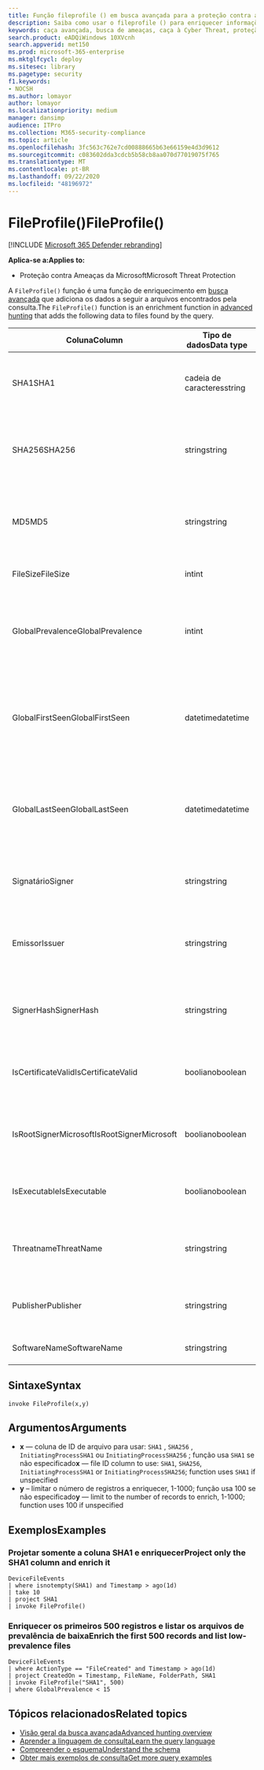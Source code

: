 ```yaml
---
title: Função fileprofile () em busca avançada para a proteção contra ameaças da Microsoft
description: Saiba como usar o fileprofile () para enriquecer informações sobre arquivos em seus resultados de consulta de busca avançada
keywords: caça avançada, busca de ameaças, caça à Cyber Threat, proteção de ameaças da Microsoft, Microsoft 365, MTP, M365, pesquisa, consulta, telemetria, referência de esquema, Kusto, fileprofile, perfil de arquivo, função, enriquecimento
search.product: eADQiWindows 10XVcnh
search.appverid: met150
ms.prod: microsoft-365-enterprise
ms.mktglfcycl: deploy
ms.sitesec: library
ms.pagetype: security
f1.keywords:
- NOCSH
ms.author: lomayor
author: lomayor
ms.localizationpriority: medium
manager: dansimp
audience: ITPro
ms.collection: M365-security-compliance
ms.topic: article
ms.openlocfilehash: 3fc563c762e7cd00888665b63e66159e4d3d9612
ms.sourcegitcommit: c083602dda3cdcb5b58cb8aa070d77019075f765
ms.translationtype: MT
ms.contentlocale: pt-BR
ms.lasthandoff: 09/22/2020
ms.locfileid: "48196972"
---
```

# <a name="fileprofile"></a><span data-ttu-id="e6c88-104">FileProfile()</span><span class="sxs-lookup"><span data-stu-id="e6c88-104">FileProfile()</span></span>

[!INCLUDE [Microsoft 365 Defender rebranding](../includes/microsoft-defender.md)]


<span data-ttu-id="e6c88-105">**Aplica-se a:**</span><span class="sxs-lookup"><span data-stu-id="e6c88-105">**Applies to:**</span></span>
- <span data-ttu-id="e6c88-106">Proteção contra Ameaças da Microsoft</span><span class="sxs-lookup"><span data-stu-id="e6c88-106">Microsoft Threat Protection</span></span>

<span data-ttu-id="e6c88-107">A `FileProfile()` função é uma função de enriquecimento em [busca avançada](advanced-hunting-overview.md) que adiciona os dados a seguir a arquivos encontrados pela consulta.</span><span class="sxs-lookup"><span data-stu-id="e6c88-107">The `FileProfile()` function is an enrichment function in [advanced hunting](advanced-hunting-overview.md) that adds the following data to files found by the query.</span></span>

| <span data-ttu-id="e6c88-108">Coluna</span><span class="sxs-lookup"><span data-stu-id="e6c88-108">Column</span></span> | <span data-ttu-id="e6c88-109">Tipo de dados</span><span class="sxs-lookup"><span data-stu-id="e6c88-109">Data type</span></span> | <span data-ttu-id="e6c88-110">Descrição</span><span class="sxs-lookup"><span data-stu-id="e6c88-110">Description</span></span> |
|------------|-------------|-------------|
| <span data-ttu-id="e6c88-111">SHA1</span><span class="sxs-lookup"><span data-stu-id="e6c88-111">SHA1</span></span> | <span data-ttu-id="e6c88-112">cadeia de caracteres</span><span class="sxs-lookup"><span data-stu-id="e6c88-112">string</span></span> | <span data-ttu-id="e6c88-113">SHA-1 do arquivo ao qual a ação gravada foi aplicada</span><span class="sxs-lookup"><span data-stu-id="e6c88-113">SHA-1 of the file that the recorded action was applied to</span></span> |
| <span data-ttu-id="e6c88-114">SHA256</span><span class="sxs-lookup"><span data-stu-id="e6c88-114">SHA256</span></span> | <span data-ttu-id="e6c88-115">string</span><span class="sxs-lookup"><span data-stu-id="e6c88-115">string</span></span> | <span data-ttu-id="e6c88-116">SHA-256 do arquivo ao qual a ação registrada foi aplicada</span><span class="sxs-lookup"><span data-stu-id="e6c88-116">SHA-256 of the file that the recorded action was applied to</span></span> |
| <span data-ttu-id="e6c88-117">MD5</span><span class="sxs-lookup"><span data-stu-id="e6c88-117">MD5</span></span> | <span data-ttu-id="e6c88-118">string</span><span class="sxs-lookup"><span data-stu-id="e6c88-118">string</span></span> | <span data-ttu-id="e6c88-119">Hash MD5 do arquivo ao qual a ação registrada foi aplicada</span><span class="sxs-lookup"><span data-stu-id="e6c88-119">MD5 hash of the file that the recorded action was applied to</span></span> |
| <span data-ttu-id="e6c88-120">FileSize</span><span class="sxs-lookup"><span data-stu-id="e6c88-120">FileSize</span></span> | <span data-ttu-id="e6c88-121">int</span><span class="sxs-lookup"><span data-stu-id="e6c88-121">int</span></span> | <span data-ttu-id="e6c88-122">Tamanho do arquivo em bytes</span><span class="sxs-lookup"><span data-stu-id="e6c88-122">Size of the file in bytes</span></span> |
| <span data-ttu-id="e6c88-123">GlobalPrevalence</span><span class="sxs-lookup"><span data-stu-id="e6c88-123">GlobalPrevalence</span></span> | <span data-ttu-id="e6c88-124">int</span><span class="sxs-lookup"><span data-stu-id="e6c88-124">int</span></span> | <span data-ttu-id="e6c88-125">Número de instâncias da entidade observadas pela Microsoft globalmente</span><span class="sxs-lookup"><span data-stu-id="e6c88-125">Number of instances of the entity observed by Microsoft globally</span></span> |
| <span data-ttu-id="e6c88-126">GlobalFirstSeen</span><span class="sxs-lookup"><span data-stu-id="e6c88-126">GlobalFirstSeen</span></span> | <span data-ttu-id="e6c88-127">datetime</span><span class="sxs-lookup"><span data-stu-id="e6c88-127">datetime</span></span> | <span data-ttu-id="e6c88-128">Data e hora em que a entidade foi observada pela primeira vez pela Microsoft globalmente</span><span class="sxs-lookup"><span data-stu-id="e6c88-128">Date and time when the entity was first observed by Microsoft globally</span></span> |
| <span data-ttu-id="e6c88-129">GlobalLastSeen</span><span class="sxs-lookup"><span data-stu-id="e6c88-129">GlobalLastSeen</span></span> | <span data-ttu-id="e6c88-130">datetime</span><span class="sxs-lookup"><span data-stu-id="e6c88-130">datetime</span></span> | <span data-ttu-id="e6c88-131">Data e hora da última vez em que a entidade foi observada pela Microsoft globalmente</span><span class="sxs-lookup"><span data-stu-id="e6c88-131">Date and time when the entity was last observed by Microsoft globally</span></span> |
| <span data-ttu-id="e6c88-132">Signatário</span><span class="sxs-lookup"><span data-stu-id="e6c88-132">Signer</span></span> | <span data-ttu-id="e6c88-133">string</span><span class="sxs-lookup"><span data-stu-id="e6c88-133">string</span></span> | <span data-ttu-id="e6c88-134">Informações sobre o signatário do arquivo</span><span class="sxs-lookup"><span data-stu-id="e6c88-134">Information about the signer of the file</span></span> |
| <span data-ttu-id="e6c88-135">Emissor</span><span class="sxs-lookup"><span data-stu-id="e6c88-135">Issuer</span></span> | <span data-ttu-id="e6c88-136">string</span><span class="sxs-lookup"><span data-stu-id="e6c88-136">string</span></span> | <span data-ttu-id="e6c88-137">Informações sobre a CA (autoridade de certificação emissora)</span><span class="sxs-lookup"><span data-stu-id="e6c88-137">Information about the issuing certificate authority (CA)</span></span> |
| <span data-ttu-id="e6c88-138">SignerHash</span><span class="sxs-lookup"><span data-stu-id="e6c88-138">SignerHash</span></span> | <span data-ttu-id="e6c88-139">string</span><span class="sxs-lookup"><span data-stu-id="e6c88-139">string</span></span> | <span data-ttu-id="e6c88-140">Valor de hash exclusivo que identifica o signatário</span><span class="sxs-lookup"><span data-stu-id="e6c88-140">Unique hash value identifying the signer</span></span> |
| <span data-ttu-id="e6c88-141">IsCertificateValid</span><span class="sxs-lookup"><span data-stu-id="e6c88-141">IsCertificateValid</span></span> | <span data-ttu-id="e6c88-142">booliano</span><span class="sxs-lookup"><span data-stu-id="e6c88-142">boolean</span></span> | <span data-ttu-id="e6c88-143">Se o certificado usado para assinar o arquivo é válido</span><span class="sxs-lookup"><span data-stu-id="e6c88-143">Whether the certificate used to sign the file is valid</span></span> |
| <span data-ttu-id="e6c88-144">IsRootSignerMicrosoft</span><span class="sxs-lookup"><span data-stu-id="e6c88-144">IsRootSignerMicrosoft</span></span> | <span data-ttu-id="e6c88-145">booliano</span><span class="sxs-lookup"><span data-stu-id="e6c88-145">boolean</span></span> | <span data-ttu-id="e6c88-146">Indica se o signatário do certificado raiz é o Microsoft</span><span class="sxs-lookup"><span data-stu-id="e6c88-146">Indicates whether the signer of the root certificate is Microsoft</span></span> |
| <span data-ttu-id="e6c88-147">IsExecutable</span><span class="sxs-lookup"><span data-stu-id="e6c88-147">IsExecutable</span></span> | <span data-ttu-id="e6c88-148">booliano</span><span class="sxs-lookup"><span data-stu-id="e6c88-148">boolean</span></span> | <span data-ttu-id="e6c88-149">Se o arquivo é um arquivo executável portátil (PE)</span><span class="sxs-lookup"><span data-stu-id="e6c88-149">Whether the file is a Portable Executable (PE) file</span></span> |
| <span data-ttu-id="e6c88-150">Threatname</span><span class="sxs-lookup"><span data-stu-id="e6c88-150">ThreatName</span></span> | <span data-ttu-id="e6c88-151">string</span><span class="sxs-lookup"><span data-stu-id="e6c88-151">string</span></span> | <span data-ttu-id="e6c88-152">Nome da detecção de qualquer malware ou outra ameaça encontrada</span><span class="sxs-lookup"><span data-stu-id="e6c88-152">Detection name for any malware or other threats found</span></span> |
| <span data-ttu-id="e6c88-153">Publisher</span><span class="sxs-lookup"><span data-stu-id="e6c88-153">Publisher</span></span> | <span data-ttu-id="e6c88-154">string</span><span class="sxs-lookup"><span data-stu-id="e6c88-154">string</span></span> | <span data-ttu-id="e6c88-155">Nome da organização que publicou o arquivo</span><span class="sxs-lookup"><span data-stu-id="e6c88-155">Name of the organization that published the file</span></span> |
| <span data-ttu-id="e6c88-156">SoftwareName</span><span class="sxs-lookup"><span data-stu-id="e6c88-156">SoftwareName</span></span> | <span data-ttu-id="e6c88-157">string</span><span class="sxs-lookup"><span data-stu-id="e6c88-157">string</span></span> | <span data-ttu-id="e6c88-158">Nome do produto de software</span><span class="sxs-lookup"><span data-stu-id="e6c88-158">Name of the software product</span></span> |

## <a name="syntax"></a><span data-ttu-id="e6c88-159">Sintaxe</span><span class="sxs-lookup"><span data-stu-id="e6c88-159">Syntax</span></span>

```kusto
invoke FileProfile(x,y)
```

## <a name="arguments"></a><span data-ttu-id="e6c88-160">Argumentos</span><span class="sxs-lookup"><span data-stu-id="e6c88-160">Arguments</span></span>

- <span data-ttu-id="e6c88-161">**x** — coluna de ID de arquivo para usar: `SHA1` , `SHA256` , `InitiatingProcessSHA1` ou `InitiatingProcessSHA256` ; função usa `SHA1` se não especificado</span><span class="sxs-lookup"><span data-stu-id="e6c88-161">**x** — file ID column to use: `SHA1`, `SHA256`, `InitiatingProcessSHA1` or `InitiatingProcessSHA256`; function uses `SHA1` if unspecified</span></span>
- <span data-ttu-id="e6c88-162">**y** – limitar o número de registros a enriquecer, 1-1000; função usa 100 se não especificado</span><span class="sxs-lookup"><span data-stu-id="e6c88-162">**y** — limit to the number of records to enrich, 1-1000; function uses 100 if unspecified</span></span>

## <a name="examples"></a><span data-ttu-id="e6c88-163">Exemplos</span><span class="sxs-lookup"><span data-stu-id="e6c88-163">Examples</span></span>

### <a name="project-only-the-sha1-column-and-enrich-it"></a><span data-ttu-id="e6c88-164">Projetar somente a coluna SHA1 e enriquecer</span><span class="sxs-lookup"><span data-stu-id="e6c88-164">Project only the SHA1 column and enrich it</span></span>

```kusto
DeviceFileEvents
| where isnotempty(SHA1) and Timestamp > ago(1d)
| take 10
| project SHA1
| invoke FileProfile()
```

### <a name="enrich-the-first-500-records-and-list-low-prevalence-files"></a><span data-ttu-id="e6c88-165">Enriquecer os primeiros 500 registros e listar os arquivos de prevalência de baixa</span><span class="sxs-lookup"><span data-stu-id="e6c88-165">Enrich the first 500 records and list low-prevalence files</span></span>

```kusto
DeviceFileEvents
| where ActionType == "FileCreated" and Timestamp > ago(1d)
| project CreatedOn = Timestamp, FileName, FolderPath, SHA1
| invoke FileProfile("SHA1", 500) 
| where GlobalPrevalence < 15
```

## <a name="related-topics"></a><span data-ttu-id="e6c88-166">Tópicos relacionados</span><span class="sxs-lookup"><span data-stu-id="e6c88-166">Related topics</span></span>
- [<span data-ttu-id="e6c88-167">Visão geral da busca avançada</span><span class="sxs-lookup"><span data-stu-id="e6c88-167">Advanced hunting overview</span></span>](advanced-hunting-overview.md)
- [<span data-ttu-id="e6c88-168">Aprender a linguagem de consulta</span><span class="sxs-lookup"><span data-stu-id="e6c88-168">Learn the query language</span></span>](advanced-hunting-query-language.md)
- [<span data-ttu-id="e6c88-169">Compreender o esquema</span><span class="sxs-lookup"><span data-stu-id="e6c88-169">Understand the schema</span></span>](advanced-hunting-schema-tables.md)
- [<span data-ttu-id="e6c88-170">Obter mais exemplos de consulta</span><span class="sxs-lookup"><span data-stu-id="e6c88-170">Get more query examples</span></span>](advanced-hunting-shared-queries.md)
